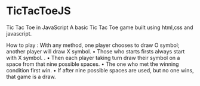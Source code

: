 # TicTacToeJS
Tic Tac Toe in JavaScript
A basic Tic Tac Toe game built using html,css and javascript.

How to play :
With any method, one player chooses to draw O symbol; another player will draw X symbol.
• Those who starts firsts always start with X symbol.
. • Then each player taking turn draw their symbol on a space from that nine possible spaces.
 • The one who met the winning condition first win.
 • If after nine possible spaces are used, but no one wins, that game is a draw.
